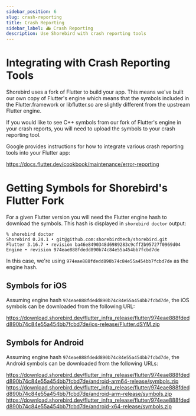 ```yaml
---
sidebar_position: 6
slug: crash-reporting
title: Crash Reporting
sidebar_label: 🚑 Crash Reporting
description: Use Shorebird with crash reporting tools
---
```


# Integrating with Crash Reporting Tools

Shorebird uses a fork of Flutter to build your app. This means we've built
our own copy of Flutter's engine which means that the symbols included in
the Flutter.framework or libflutter.so are slightly different from the
upstream Flutter engine.

If you would like to see C++ symbols from our fork of Flutter's engine in your crash reports, you will need to
upload the symbols to your crash reporting tool.

Google provides instructions for how to integrate various crash reporting
tools into your Flutter app:

https://docs.flutter.dev/cookbook/maintenance/error-reporting

# Getting Symbols for Shorebird's Flutter Fork

For a given Flutter version you will need the Flutter engine hash
to download the symbols. This hash is displayed in `shorebird doctor`
output:

```
% shorebird doctor
Shorebird 0.24.1 • git@github.com:shorebirdtech/shorebird.git
Flutter 3.16.7 • revision ba46e8490348d6989283c9cff2b95727f0969d04
Engine • revision 974eae888fdedd890b74c84e55a454bb7fcbd7de
```

In this case, we're using `974eae888fdedd890b74c84e55a454bb7fcbd7de` as the
engine hash.

## Symbols for iOS

Assuming engine hash `974eae888fdedd890b74c84e55a454bb7fcbd7de`, the iOS symbols can be downloaded from the following URL:

https://download.shorebird.dev/flutter_infra_release/flutter/974eae888fdedd890b74c84e55a454bb7fcbd7de/ios-release/Flutter.dSYM.zip

## Symbols for Android

Assuming engine hash `974eae888fdedd890b74c84e55a454bb7fcbd7de`, the Android symbols can be downloaded from the following URLs:

https://download.shorebird.dev/flutter_infra_release/flutter/974eae888fdedd890b74c84e55a454bb7fcbd7de/android-arm64-release/symbols.zip
https://download.shorebird.dev/flutter_infra_release/flutter/974eae888fdedd890b74c84e55a454bb7fcbd7de/android-arm-release/symbols.zip
https://download.shorebird.dev/flutter_infra_release/flutter/974eae888fdedd890b74c84e55a454bb7fcbd7de/android-x64-release/symbols.zip
